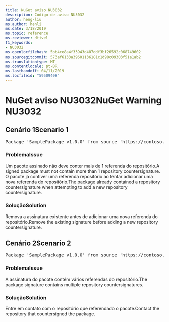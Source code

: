 ```yaml
---
title: NuGet aviso NU3032
description: Código de aviso NU3032
author: heng-liu
ms.author: henli
ms.date: 3/18/2019
ms.topic: reference
ms.reviewer: dtivel
f1_keywords:
- NU3032
ms.openlocfilehash: 5bb4ce8a4f33943d487ddf3bf26592c068749602
ms.sourcegitcommit: 573af6133a39601136181c1d98c09303f51a1ab2
ms.translationtype: MT
ms.contentlocale: pt-BR
ms.lasthandoff: 04/11/2019
ms.locfileid: "59509408"
---
```

# <a name="nuget-warning-nu3032"></a><span data-ttu-id="de28d-103">NuGet aviso NU3032</span><span class="sxs-lookup"><span data-stu-id="de28d-103">NuGet Warning NU3032</span></span>

## <a name="scenario-1"></a><span data-ttu-id="de28d-104">Cenário 1</span><span class="sxs-lookup"><span data-stu-id="de28d-104">Scenario 1</span></span>

<pre>Package 'SamplePackage v1.0.0' from source 'https://contoso.com/index.json': The package already contains a repository countersignature. Please remove the existing signature before adding a new repository countersignature.</pre>

### <a name="issue"></a><span data-ttu-id="de28d-105">Problema</span><span class="sxs-lookup"><span data-stu-id="de28d-105">Issue</span></span>

<span data-ttu-id="de28d-106">Um pacote assinado não deve conter mais de 1 referenda do repositório.</span><span class="sxs-lookup"><span data-stu-id="de28d-106">A signed package must not contain more than 1 repository countersignature.</span></span> <span data-ttu-id="de28d-107">O pacote já contiver uma referenda repositório ao tentar adicionar uma nova referenda do repositório.</span><span class="sxs-lookup"><span data-stu-id="de28d-107">The package already contained a repository countersignature when attempting to add a new repository countersignature.</span></span>


### <a name="solution"></a><span data-ttu-id="de28d-108">Solução</span><span class="sxs-lookup"><span data-stu-id="de28d-108">Solution</span></span>

<span data-ttu-id="de28d-109">Remova a assinatura existente antes de adicionar uma nova referenda do repositório.</span><span class="sxs-lookup"><span data-stu-id="de28d-109">Remove the existing signature before adding a new repository countersignature.</span></span>



## <a name="scenario-2"></a><span data-ttu-id="de28d-110">Cenário 2</span><span class="sxs-lookup"><span data-stu-id="de28d-110">Scenario 2</span></span>

<pre>Package 'SamplePackage v1.0.0' from source 'https://contoso.com/index.json': The package signature contains multiple repository countersignatures.</pre>

### <a name="issue"></a><span data-ttu-id="de28d-111">Problema</span><span class="sxs-lookup"><span data-stu-id="de28d-111">Issue</span></span>

<span data-ttu-id="de28d-112">A assinatura do pacote contém vários referendas do repositório.</span><span class="sxs-lookup"><span data-stu-id="de28d-112">The package signature contains multiple repository countersignatures.</span></span>


### <a name="solution"></a><span data-ttu-id="de28d-113">Solução</span><span class="sxs-lookup"><span data-stu-id="de28d-113">Solution</span></span>

<span data-ttu-id="de28d-114">Entre em contato com o repositório que referendado o pacote.</span><span class="sxs-lookup"><span data-stu-id="de28d-114">Contact the repository that countersigned the package.</span></span>